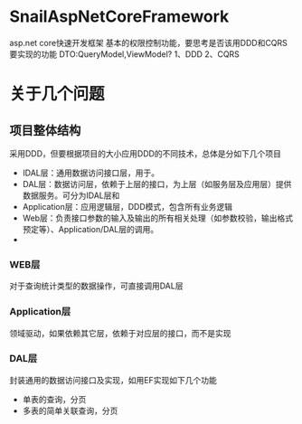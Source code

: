 # SnailAspNetCoreFramework
asp.net core快速开发框架
基本的权限控制功能，要思考是否该用DDD和CQRS
要实现的功能
DTO:QueryModel,ViewModel?
1、DDD
2、CQRS
# 关于几个问题
## 项目整体结构
采用DDD，但要根据项目的大小应用DDD的不同技术，总体是分如下几个项目
* IDAL层：通用数据访问接口层，用于。
* DAL层：数据访问层，依赖于上层的接口，为上层（如服务层及应用层）提供数据服务。可分为IDAL层和
* Application层：应用逻辑层，DDD模式，包含所有业务逻辑
* Web层：负责接口参数的输入及输出的所有相关处理（如参数校验，输出格式预定等）、Application/DAL层的调用。
* 

### WEB层
对于查询统计类型的数据操作，可直接调用DAL层

### Application层
领域驱动，如果依赖其它层，依赖于对应层的接口，而不是实现

### DAL层
封装通用的数据访问接口及实现，如用EF实现如下几个功能
* 单表的查询，分页
* 多表的简单关联查询，分页
